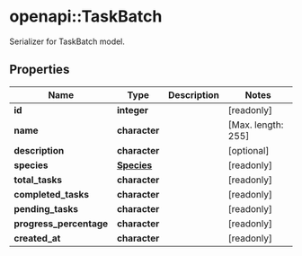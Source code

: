 # openapi::TaskBatch

Serializer for TaskBatch model.

## Properties
Name | Type | Description | Notes
------------ | ------------- | ------------- | -------------
**id** | **integer** |  | [readonly] 
**name** | **character** |  | [Max. length: 255] 
**description** | **character** |  | [optional] 
**species** | [**Species**](Species.md) |  | [readonly] 
**total_tasks** | **character** |  | [readonly] 
**completed_tasks** | **character** |  | [readonly] 
**pending_tasks** | **character** |  | [readonly] 
**progress_percentage** | **character** |  | [readonly] 
**created_at** | **character** |  | [readonly] 


